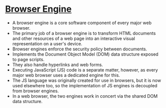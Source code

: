 # [Browser Engine](https://en.wikipedia.org/wiki/Browser_engine)

- A browser engine is a core software component of every major web browser. 
- The primary job of a browser engine is to transform HTML documents and other resources of a web page into an interactive visual representation on a user's device.
- Browser engines enforce the security policy between documents.
- Implements the Document Object Model (DOM) data structure exposed to page scripts. 
- They also handle hyperlinks and web forms.
- Executing JavaScript (JS) code is a separate matter, however, as every major web browser uses a dedicated engine for this. 
- The JS language was originally created for use in browsers, but it is now used elsewhere too, so the implementation of JS engines is decoupled from browser engines. 
- In a web browser, the two engines work in concert via the shared DOM data structure.
